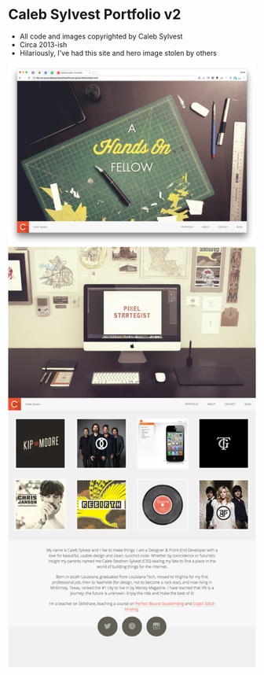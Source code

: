 # Caleb Sylvest Portfolio v2

- All code and images copyrighted by Caleb Sylvest
- Circa 2013-ish
- Hilariously, I've had this site and hero image stolen by others

![Portfolio v2](hero-screenshot-v2.png)
![Portfolio v2](css-portfolio-v2.png)
